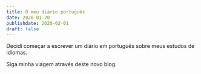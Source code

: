 ```yaml
---
title: O meu diário português
date: 2020-01-20
publishdate: 2020-02-01
draft: false
---
```

 

Decidi começar a escrever um diário em português sobre meus estudos de idiomas.

Siga minha viagem através deste novo blog.